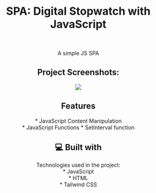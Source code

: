 
<h1 align="center" id="title">SPA: Digital Stopwatch with JavaScript</h1><br>

<p align="center" id="description">A simple JS SPA</p>

<h2 align="center">Project Screenshots:</h2>


<p align="center">
<img src="https://i.imgur.com/rGajRNO.gif">
</p>


<h2 align="center">Features</h2>
<p align="center">
  * JavaScript Content Manipulation<br>
  * JavaScript Functions
  * SetInterval function
</p>

<h2 align="center">💻 Built with</h2>
<p align="center">
  Technologies used in the project:
  <br>
  * JavaScript<br>
  * HTML<br>
  * Tailwind CSS
</p>
